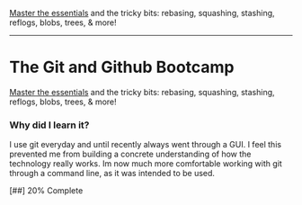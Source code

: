<a href="https://www.udemy.com/course/git-and-github-bootcamp/">Master the essentials</a> and the tricky bits: rebasing, squashing, stashing, reflogs, blobs, trees, & more!

---

# The Git and Github Bootcamp

<a href="https://www.udemy.com/course/git-and-github-bootcamp/">Master the essentials</a> and the tricky bits: rebasing, squashing, stashing, reflogs, blobs, trees, & more!

### Why did I learn it?

I use git everyday and until recently always went through a GUI. I feel this prevented me from building a concrete understanding of how the technology really works. Im now much more comfortable working with git through a command line, as it was intended to be used.

[##] 20% Complete
